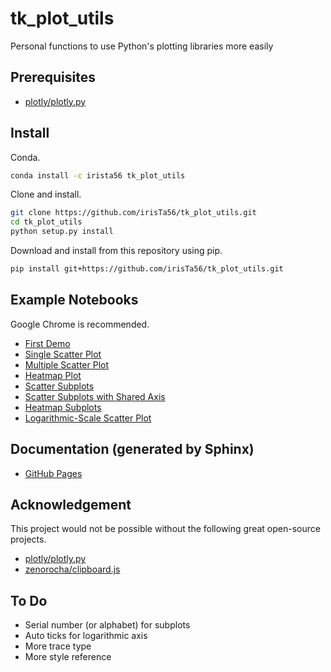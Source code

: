 # tk_plot_utils

Personal functions to use Python's plotting libraries more easily

## Prerequisites

* [plotly/plotly.py](https://github.com/plotly/plotly.py)

## Install

Conda.

```bash
conda install -c irista56 tk_plot_utils
```

Clone and install.

```bash
git clone https://github.com/irisTa56/tk_plot_utils.git
cd tk_plot_utils
python setup.py install
```

Download and install from this repository using pip.

```bash
pip install git+https://github.com/irisTa56/tk_plot_utils.git
```

## Example Notebooks

Google Chrome is recommended.

* [First Demo](https://nbviewer.jupyter.org/github/irisTa56/tk_plot_utils/blob/master/examples/first_demo.ipynb)
* [Single Scatter Plot](https://nbviewer.jupyter.org/github/irisTa56/tk_plot_utils/blob/master/examples/single_scatter_plot.ipynb)
* [Multiple Scatter Plot](https://nbviewer.jupyter.org/github/irisTa56/tk_plot_utils/blob/master/examples/multiple_scatter_plot.ipynb)
* [Heatmap Plot](https://nbviewer.jupyter.org/github/irisTa56/tk_plot_utils/blob/master/examples/heatmap_plot.ipynb)
* [Scatter Subplots](https://nbviewer.jupyter.org/github/irisTa56/tk_plot_utils/blob/master/examples/subplots_scatter.ipynb)
* [Scatter Subplots with Shared Axis](https://nbviewer.jupyter.org/github/irisTa56/tk_plot_utils/blob/master/examples/shared_axis_subplots_scatter.ipynb)
* [Heatmap Subplots](https://nbviewer.jupyter.org/github/irisTa56/tk_plot_utils/blob/master/examples/subplots_heatmap.ipynb)
* [Logarithmic-Scale Scatter Plot](https://nbviewer.jupyter.org/github/irisTa56/tk_plot_utils/blob/master/examples/log_scale_scatter.ipynb)

## Documentation (generated by Sphinx)

* [GitHub Pages](https://irista56.github.io/tk_plot_utils/)

## Acknowledgement

This project would not be possible without the following great open-source projects.

* [plotly/plotly.py](https://github.com/plotly/plotly.py)
* [zenorocha/clipboard.js](https://github.com/zenorocha/clipboard.js)

## To Do

* Serial number (or alphabet) for subplots
* Auto ticks for logarithmic axis
* More trace type
* More style reference
